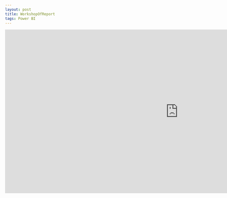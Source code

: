 ```yaml
---
layout: post
title: WorkshopOfReport
tags: Power BI
---
```


<iframe title="Self-made-report-type-HR" width="1140" height="541.25" src="https://app.powerbi.com/reportEmbed?reportId=45ad8099-1991-412c-9c78-0dd37531b9af&autoAuth=true&ctid=33b6e706-30a2-4be0-850a-8f55352d164e" frameborder="0" allowFullScreen="true"></iframe>